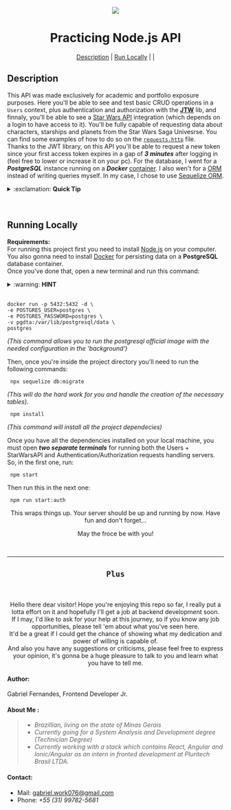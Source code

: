 <p align=center>
    <img src="https://nodejs.org/static/images/logo.svg">
</p>

<h1 align=center>
    Practicing Node.js API
</h1>

<p align=center>
    <a href="#desc">Description</a> | <a href="#run">Run Locally</a> | <a href="#"></a> | <a href="#"></a>
</p>


<h2 id="desc"> 
    Description 
</h2>

This API was made exclusively for academic and portfolio exposure purposes. Here you'll be able to see and test basic CRUD operations in a `Users` context, plus authentication and authorization with the [**JTW**](https://www.npmjs.com/package/jsonwebtoken) lib, and finnaly, you'll be able to see a [Star Wars API](https://swapi.dev) integration (which depends on a login to have access to it). You'll be fully capable of requesting data about characters, starships and planets from the Star Wars Saga Univesrse. You can find some examples of how to do so on the [`requests.http`](https://github.com/gabrielFernandes-dev/PraticingNode/blob/master/requests.http) file.  
Thanks to the JWT library, on this API you'll be able to request a new token since your first access token expires in a gap of ***3 minutes*** after logging in (feel free to lower or increase it on your pc). For the database, I went for a ***PostgreSQL*** instance running on a ***Docker*** [container](https://www.docker.com/resources/what-container). I also wen't for a [ORM](https://en.wikipedia.org/wiki/Object%E2%80%93relational_mapping) instead of writing queries myself. In my case, I chose to use [Sequelize ORM](https://sequelize.org).

<details>
    <summary> :exclamation: <b>Quick Tip</b> </summary>
    If you're on VSCode, check out the <a href="https://marketplace.visualstudio.com/items?itemName=humao.rest-client" target="_blank">RestClient</a> extension. This is what the <code>.http</code> file is for.
</details>  

<br/>
<br/>
    
<h2 id="run">
    Running Locally 
</h2>

**Requirements:**  
For running this project first you need to install [Node.js](https://nodejs.org/en/download/) on your computer. You also gonna need to install [Docker](https://docs.docker.com/get-docker/) for persisting data on a **PostgreSQL** database container.  
Once you've done that, open a new terminal and run this command:

<details>
    <summary> :warning: <b>HINT</b> </summary>
     Make sure there are no other services running on port <i>5432</i> or you can change it to one that suits you better. If you're on Windows you should try opening <code>cmd</code> as an administrator, ohterwise you should probably run this command as superuser with the <code>sudo</code> command.
</details>  
<br/>

```
docker run -p 5432:5432 -d \  
-e POSTGRES_USER=postgres \  
-e POSTGRES_PASSWORD=postgres \  
-v pgdta:/var/lib/postgresql/data \   
postgres
```  
_(This command allows you to run the postgresql official image with the needed configuration in the 'background')_
<br/>


Then, once you're inside the project directory you'll need to run the following commands:


```
 npx sequelize db:migrate
```
_(This will do the hard work for you and handle the creation of the necessary tables)_.

 ```
  npm install
 ```
_(This command will install all the project dependecies)_

Once you have all the dependencies installed on your local machine, you must open ***two separate terminals*** for running both the Users + StarWarsAPI and Authentication/Authorization requests handling servers.  
So, in the first one, run:

```
 npm start  
```

Then run this in the next one:

```
 npm run start:auth
```

<p align=center>
This wraps things up. Your server should be up and running by now. Have fun and don't forget...
</p>
<p align=center>  
May the froce be with you!
</p>
<br/>
<hr>
<h2 align=center>

    Plus

</h2>
<br/>

<p align=center>
Hello there dear visitor! Hope you're enjoying this repo so far, I really put a lotta effort on it and hopefully I'll get a job at backend development soon. <br/> If I may, I'd like to ask for your help at this journey, so if you know any job opportunities, please tell 'em about what you've seen here. <br/>
It'd be a great if I could get the chance of showing what my dedication and power of willing is capable of. <br/>
And also you have any suggestions or criticisms, please feel free to express your opinion,  it's gonna be a huge pleasure to talk to you and learn what you have to tell me.
</p>

#### **Author**:

Gabriel Fernandes, Frontend Developer Jr.

#### **About Me** :

> - _Brazillian, living on the state of Minas Gerais_
> - _Currently going for a System Analysis and Development degree (Technician Degree)_
> - _Currently working with a stack which contains React, Angular and Ionic/Angular as an intern in fronted development at Pluritech Brasil LTDA._

#### **Contact:**

- Mail: gabriel.work076@gmail.com
- Phone: _+55 (31) 99782-5681_
